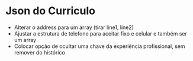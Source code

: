 # Json do Curriculo
- Alterar o address para um array (tirar line1, line2)
- Ajustar a estrutura de telefone para aceitar fixo e celular e também ser um array
- Colocar opção de ocultar uma chave da experiência profissional, sem remover do histórico
